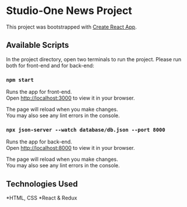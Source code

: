 # Studio-One News Project

This project was bootstrapped with [Create React App](https://github.com/facebook/create-react-app).

## Available Scripts

In the project directory, open two terminals to run the project. Please run both for front-end and for back-end:

### `npm start`

Runs the app for front-end.\
Open [http://localhost:3000](http://localhost:3000) to view it in your browser.

The page will reload when you make changes.\
You may also see any lint errors in the console.

### `npx json-server --watch database/db.json --port 8000`
Runs the app for back-end.\
Open [http://localhost:8000](http://localhost:8000) to view it in your browser.

The page will reload when you make changes.\
You may also see any lint errors in the console.

## Technologies Used

*HTML, CSS
*React & Redux